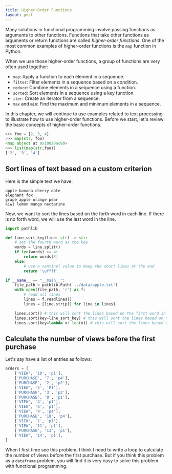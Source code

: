 ```yaml
---
title: Higher-Order Functions
layout: post
---
```


<span class="firstcharacter">M</span>any solutions in functional programming involve passing functions as arguments to other functions. Functions that take other functions as arguments or return functions are called _higher-order functions_. One of the most common examples of higher-order functions is the `map` function in Python.

When we use those higher-order functions, a group of functions are very often used together:

- `map`: Apply a function to each element in a sequence.
- `filter`: Filter elements in a sequence based on a condition.
- `reduce`: Combine elements in a sequence using a function.
- `sorted`: Sort elements in a sequence using a key function.
- `iter`: Create an iterator from a sequence.
- `max` and `min`: Find the maximum and minimum elements in a sequence.


In this chapter, we will continue to use examples related to text processing to illustrate how to use higher-order functions. Before we start, let's review the basic concepts of higher-order functions.

```python
>>> foo = [2, 3, 4]
>>> map(str, foo)
<map object at 0x10020ac80>
>>> list(map(str,foo))
['2', '3', '4']
```


## Sort lines of text based on a custom criterion

Here is the simple text we have:

```text
apple banana cherry date
elephant fox
grape apple orange pear
kiwi lemon mango nectarine
```

Now, we want to sort the lines based on the forth word in each line. If there is no forth word, we will use the last word in the line. 


```python
import pathlib

def line_sort_key(line: str) -> str:
    # set the fourth word as the key
    words = line.split()
    if len(words) >= 4:
        return words[3]
    else:
        # use a sentinel value to keep the short lines at the end
        return '\uffff'

if __name__ == "__main__":
    file_path = pathlib.Path('../data/apple.txt')
    with open(file_path, 'r') as f:
        # read all lines
        lines = f.readlines()
        lines = [line.strip() for line in lines]

    lines.sort() # this will sort the lines based on the first word in each line
    lines.sort(key=line_sort_key) # this will sort the lines based on the forth word in each line
    lines.sort(key=lambda x: len(x)) # this will sort the lines based on the length of each line
```


## Calculate the number of views before the first purchase

Let's say have a list of entries as follows:

```python
orders = [
    ['VIEW', '10', 'p1'],
    ['PURCHASE', '7', 'p4'],
    ['PURCHASE', '2', 'p2'],
    ['VIEW', '5', 'P1'],
    ['PURCHASE', '3', 'p3'],
    ['PURCHASE', '8', 'p1'],
    ['VIEW', '4', 'p1'],
    ['VIEW', '6', 'p1'],
    ['VIEW', '9', 'p4'],
    ['PURCHASE', '10', 'p4'],
    ['VIEW', '1', 'p1'],
    ['VIEW', '11', 'p1'],
    ['PURCHASE', '13', 'p1'],
    ['VIEW', '14', 'p1'],
]
```

When I first time see this problem, I think I need to write a loop to calculate the number of views before the first purchase. But if you think this problem as a `dataframe` problem, you will find it is very easy to solve this problem with functional programming.


